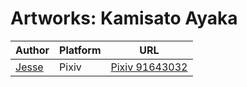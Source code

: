 # Artworks: Kamisato Ayaka

| Author                                           | Platform | URL                                                       |
| ------------------------------------------------ | -------- | --------------------------------------------------------- |
| [Jesse](https://www.pixiv.net/en/users/34586727) | Pixiv    | [Pixiv 91643032](https://www.pixiv.net/artworks/91643032) |